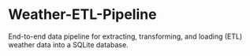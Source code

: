 # Weather-ETL-Pipeline
End-to-end data pipeline for extracting, transforming, and loading (ETL) weather data into a SQLite database.
